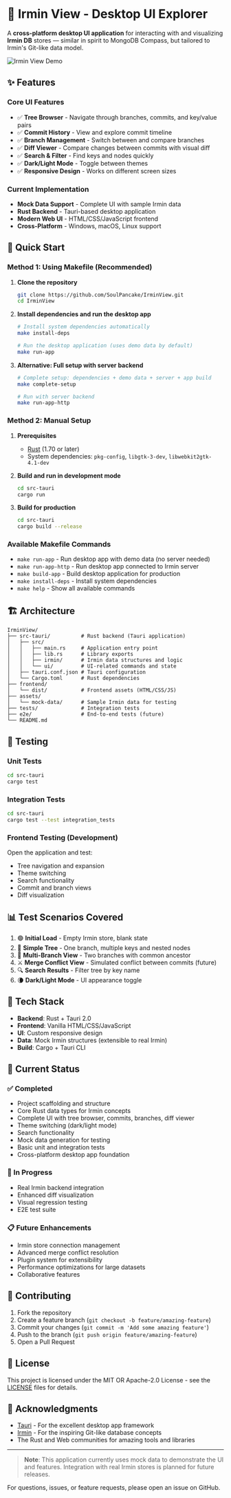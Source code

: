 # 🧠 Irmin View - Desktop UI Explorer

A **cross-platform desktop UI application** for interacting with and visualizing **Irmin DB** stores — similar in spirit to MongoDB Compass, but tailored to Irmin's Git-like data model.

![Irmin View Demo](assets/demo-screenshot.png)

## ✨ Features

### Core UI Features
- ✅ **Tree Browser** - Navigate through branches, commits, and key/value pairs
- ✅ **Commit History** - View and explore commit timeline  
- ✅ **Branch Management** - Switch between and compare branches
- ✅ **Diff Viewer** - Compare changes between commits with visual diff
- ✅ **Search & Filter** - Find keys and nodes quickly
- ✅ **Dark/Light Mode** - Toggle between themes
- ✅ **Responsive Design** - Works on different screen sizes

### Current Implementation
- **Mock Data Support** - Complete UI with sample Irmin data
- **Rust Backend** - Tauri-based desktop application  
- **Modern Web UI** - HTML/CSS/JavaScript frontend
- **Cross-Platform** - Windows, macOS, Linux support

## 🚀 Quick Start

### Method 1: Using Makefile (Recommended)

1. **Clone the repository**
   ```bash
   git clone https://github.com/SoulPancake/IrminView.git
   cd IrminView
   ```

2. **Install dependencies and run the desktop app**
   ```bash
   # Install system dependencies automatically
   make install-deps
   
   # Run the desktop application (uses demo data by default)
   make run-app
   ```

3. **Alternative: Full setup with server backend**
   ```bash
   # Complete setup: dependencies + demo data + server + app build
   make complete-setup
   
   # Run with server backend
   make run-app-http
   ```

### Method 2: Manual Setup

1. **Prerequisites**
   - [Rust](https://rustup.rs/) (1.70 or later)
   - System dependencies: `pkg-config`, `libgtk-3-dev`, `libwebkit2gtk-4.1-dev`

2. **Build and run in development mode**
   ```bash
   cd src-tauri
   cargo run
   ```

3. **Build for production**
   ```bash
   cd src-tauri
   cargo build --release
   ```

### Available Makefile Commands

- `make run-app` - Run desktop app with demo data (no server needed)
- `make run-app-http` - Run desktop app connected to Irmin server
- `make build-app` - Build desktop application for production
- `make install-deps` - Install system dependencies
- `make help` - Show all available commands

## 🏗️ Architecture

```
IrminView/
├── src-tauri/          # Rust backend (Tauri application)
│   ├── src/
│   │   ├── main.rs     # Application entry point
│   │   ├── lib.rs      # Library exports
│   │   ├── irmin/      # Irmin data structures and logic
│   │   └── ui/         # UI-related commands and state
│   ├── tauri.conf.json # Tauri configuration
│   └── Cargo.toml      # Rust dependencies
├── frontend/
│   └── dist/           # Frontend assets (HTML/CSS/JS)
├── assets/
│   └── mock-data/      # Sample Irmin data for testing
├── tests/              # Integration tests
├── e2e/                # End-to-end tests (future)
└── README.md
```

## 🧪 Testing

### Unit Tests
```bash
cd src-tauri
cargo test
```

### Integration Tests
```bash
cd src-tauri
cargo test --test integration_tests
```

### Frontend Testing (Development)
Open the application and test:
- Tree navigation and expansion
- Theme switching
- Search functionality
- Commit and branch views
- Diff visualization

## 📊 Test Scenarios Covered

1. 🟢 **Initial Load** - Empty Irmin store, blank state
2. 🌿 **Simple Tree** - One branch, multiple keys and nested nodes  
3. 🌳 **Multi-Branch View** - Two branches with common ancestor
4. ⚔️ **Merge Conflict View** - Simulated conflict between commits (future)
5. 🔍 **Search Results** - Filter tree by key name
6. 🌘 **Dark/Light Mode** - UI appearance toggle

## 🔧 Tech Stack

- **Backend**: Rust + Tauri 2.0
- **Frontend**: Vanilla HTML/CSS/JavaScript
- **UI**: Custom responsive design
- **Data**: Mock Irmin structures (extensible to real Irmin)
- **Build**: Cargo + Tauri CLI

## 🎯 Current Status

### ✅ Completed
- Project scaffolding and structure
- Core Rust data types for Irmin concepts
- Complete UI with tree browser, commits, branches, diff viewer
- Theme switching (dark/light mode)
- Search functionality
- Mock data generation for testing
- Basic unit and integration tests
- Cross-platform desktop app foundation

### 🚧 In Progress
- Real Irmin backend integration
- Enhanced diff visualization
- Visual regression testing
- E2E test suite

### 📋 Future Enhancements
- Irmin store connection management
- Advanced merge conflict resolution
- Plugin system for extensibility
- Performance optimizations for large datasets
- Collaborative features

## 🤝 Contributing

1. Fork the repository
2. Create a feature branch (`git checkout -b feature/amazing-feature`)
3. Commit your changes (`git commit -m 'Add some amazing feature'`)
4. Push to the branch (`git push origin feature/amazing-feature`)
5. Open a Pull Request

## 📄 License

This project is licensed under the MIT OR Apache-2.0 License - see the [LICENSE](LICENSE) files for details.

## 🙏 Acknowledgments

- [Tauri](https://tauri.app/) - For the excellent desktop app framework
- [Irmin](https://irmin.org/) - For the inspiring Git-like database concepts
- The Rust and Web communities for amazing tools and libraries

---

> **Note**: This application currently uses mock data to demonstrate the UI and features. Integration with real Irmin stores is planned for future releases.

For questions, issues, or feature requests, please open an issue on GitHub.